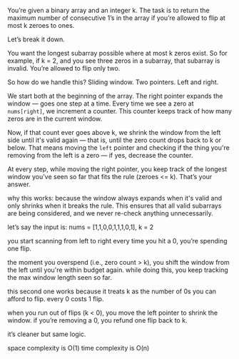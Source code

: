 You’re given a binary array and an integer k. The task is to return the maximum number of consecutive 1’s in the array if you’re allowed to flip at most k zeroes to ones.

Let’s break it down.

You want the longest subarray possible where at most k zeros exist. So for example, if k = 2, and you see three zeros in a subarray, that subarray is invalid. You’re allowed to flip only two.

So how do we handle this?
Sliding window. Two pointers. Left and right.

We start both at the beginning of the array. The right pointer expands the window — goes one step at a time.
Every time we see a zero at `nums[right]`, we increment a counter. This counter keeps track of how many zeros are in the current window.

Now, if that count ever goes above k, we shrink the window from the left side until it's valid again — that is, until the zero count drops back to k or below. That means moving the `left` pointer and checking if the thing you're removing from the left is a zero — if yes, decrease the counter.

At every step, while moving the right pointer, you keep track of the longest window you’ve seen so far that fits the rule (zeroes <= k). That’s your answer.

why this works:
because the window always expands when it's valid and only shrinks when it breaks the rule. This ensures that all valid subarrays are being considered, and we never re-check anything unnecessarily.

let’s say the input is:
nums = [1,1,0,0,1,1,1,0,1], k = 2

you start scanning from left to right
every time you hit a 0, you’re spending one flip.

the moment you overspend (i.e., zero count > k), you shift the window from the left until you're within budget again.
while doing this, you keep tracking the max window length seen so far.

this second one works because it treats k as the number of 0s you can afford to flip.
every 0 costs 1 flip.

when you run out of flips (k < 0), you move the left pointer to shrink the window.
if you’re removing a 0, you refund one flip back to k.

it’s cleaner but same logic.

space complexity is O(1)
time complexity is O(n)
